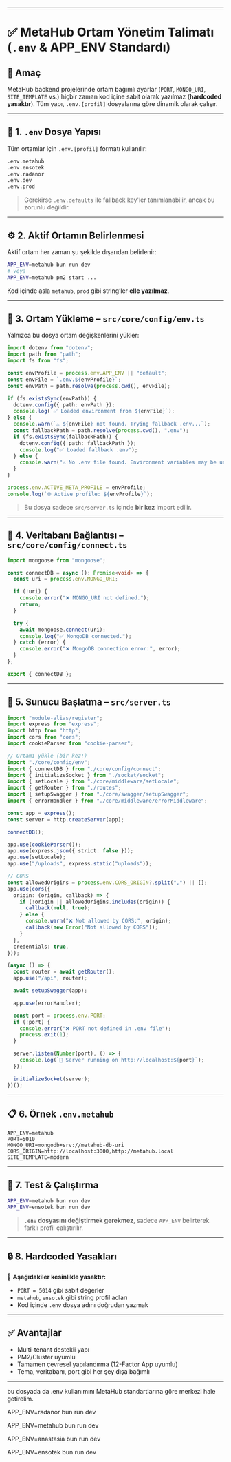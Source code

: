 
---

# ✅ MetaHub Ortam Yönetim Talimatı (`.env` & APP\_ENV Standardı)

## 🎯 Amaç

MetaHub backend projelerinde ortam bağımlı ayarlar (`PORT`, `MONGO_URI`, `SITE_TEMPLATE` vs.) hiçbir zaman kod içine sabit olarak yazılmaz (**hardcoded yasaktır**). Tüm yapı, `.env.[profil]` dosyalarına göre dinamik olarak çalışır.

---

## 📁 1. `.env` Dosya Yapısı

Tüm ortamlar için `.env.[profil]` formatı kullanılır:

```bash
.env.metahub
.env.ensotek
.env.radanor
.env.dev
.env.prod
```

> Gerekirse `.env.defaults` ile fallback key'ler tanımlanabilir, ancak bu zorunlu değildir.

---

## ⚙️ 2. Aktif Ortamın Belirlenmesi

Aktif ortam her zaman şu şekilde dışarıdan belirlenir:

```bash
APP_ENV=metahub bun run dev
# veya
APP_ENV=metahub pm2 start ...
```

Kod içinde asla `metahub`, `prod` gibi string’ler **elle yazılmaz**.

---

## 📄 3. Ortam Yükleme – `src/core/config/env.ts`

Yalnızca bu dosya ortam değişkenlerini yükler:

```ts
import dotenv from "dotenv";
import path from "path";
import fs from "fs";

const envProfile = process.env.APP_ENV || "default";
const envFile = `.env.${envProfile}`;
const envPath = path.resolve(process.cwd(), envFile);

if (fs.existsSync(envPath)) {
  dotenv.config({ path: envPath });
  console.log(`✅ Loaded environment from ${envFile}`);
} else {
  console.warn(`⚠️ ${envFile} not found. Trying fallback .env...`);
  const fallbackPath = path.resolve(process.cwd(), ".env");
  if (fs.existsSync(fallbackPath)) {
    dotenv.config({ path: fallbackPath });
    console.log("✅ Loaded fallback .env");
  } else {
    console.warn("⚠️ No .env file found. Environment variables may be undefined.");
  }
}

process.env.ACTIVE_META_PROFILE = envProfile;
console.log(`🌐 Active profile: ${envProfile}`);
```

> Bu dosya sadece `src/server.ts` içinde **bir kez** import edilir.

---

## 🔌 4. Veritabanı Bağlantısı – `src/core/config/connect.ts`

```ts
import mongoose from "mongoose";

const connectDB = async (): Promise<void> => {
  const uri = process.env.MONGO_URI;

  if (!uri) {
    console.error("❌ MONGO_URI not defined.");
    return;
  }

  try {
    await mongoose.connect(uri);
    console.log("✅ MongoDB connected.");
  } catch (error) {
    console.error("❌ MongoDB connection error:", error);
  }
};

export { connectDB };
```

---

## 🚀 5. Sunucu Başlatma – `src/server.ts`

```ts
import "module-alias/register";
import express from "express";
import http from "http";
import cors from "cors";
import cookieParser from "cookie-parser";

// Ortamı yükle (bir kez!)
import "./core/config/env";
import { connectDB } from "./core/config/connect";
import { initializeSocket } from "./socket/socket";
import { setLocale } from "./core/middleware/setLocale";
import { getRouter } from "./routes";
import { setupSwagger } from "./core/swagger/setupSwagger";
import { errorHandler } from "./core/middleware/errorMiddleware";

const app = express();
const server = http.createServer(app);

connectDB();

app.use(cookieParser());
app.use(express.json({ strict: false }));
app.use(setLocale);
app.use("/uploads", express.static("uploads"));

// CORS
const allowedOrigins = process.env.CORS_ORIGIN?.split(",") || [];
app.use(cors({
  origin: (origin, callback) => {
    if (!origin || allowedOrigins.includes(origin)) {
      callback(null, true);
    } else {
      console.warn("❌ Not allowed by CORS:", origin);
      callback(new Error("Not allowed by CORS"));
    }
  },
  credentials: true,
}));

(async () => {
  const router = await getRouter();
  app.use("/api", router);

  await setupSwagger(app);

  app.use(errorHandler);

  const port = process.env.PORT;
  if (!port) {
    console.error("❌ PORT not defined in .env file");
    process.exit(1);
  }

  server.listen(Number(port), () => {
    console.log(`🚀 Server running on http://localhost:${port}`);
  });

  initializeSocket(server);
})();
```

---

## 📋 6. Örnek `.env.metahub`

```env
APP_ENV=metahub
PORT=5010
MONGO_URI=mongodb+srv://metahub-db-uri
CORS_ORIGIN=http://localhost:3000,http://metahub.local
SITE_TEMPLATE=modern
```

---

## 🧪 7. Test & Çalıştırma

```bash
APP_ENV=metahub bun run dev
APP_ENV=ensotek bun run dev
```

> **`.env` dosyasını değiştirmek gerekmez**, sadece `APP_ENV` belirterek farklı profil çalıştırılır.

---

## 🔒 8. Hardcoded Yasakları

🚫 **Aşağıdakiler kesinlikle yasaktır:**

* `PORT = 5014` gibi sabit değerler
* `metahub`, `ensotek` gibi string profil adları
* Kod içinde `.env` dosya adını doğrudan yazmak

---

## ✅ Avantajlar

* Multi-tenant destekli yapı
* PM2/Cluster uyumlu
* Tamamen çevresel yapılandırma (12-Factor App uyumlu)
* Tema, veritabanı, port gibi her şey dışa bağımlı

---

bu dosyada da .env kullanımını MetaHub standartlarına göre merkezi hale getirelim.


APP_ENV=radanor bun run dev

APP_ENV=metahub bun run dev

APP_ENV=anastasia bun run dev

APP_ENV=ensotek bun run dev

